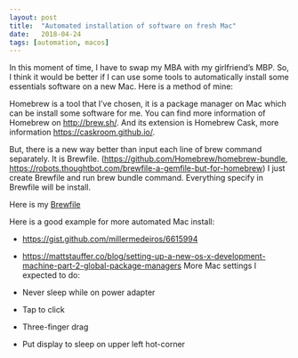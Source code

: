 ```yaml
---
layout:	post
title:	"Automated installation of software on fresh Mac"
date:	2018-04-24
tags: [automation, macos]
---
```


  In this moment of time, I have to swap my MBA with my girlfriend’s MBP. So, I think it would be better if I can use some tools to automatically install some essentials software on a new Mac. Here is a method of mine:

Homebrew is a tool that I’ve chosen, it is a package manager on Mac which can be install some software for me. You can find more information of Homebrew on <http://brew.sh/>. And its extension is Homebrew Cask, more information <https://caskroom.github.io/>.

But, there is a new way better than input each line of brew command separately. It is Brewfile. (<https://github.com/Homebrew/homebrew-bundle>, <https://robots.thoughtbot.com/brewfile-a-gemfile-but-for-homebrew>) I just create Brewfile and run brew bundle command. Everything specify in Brewfile will be install.

Here is my [Brewfile](https://gist.github.com/zekzit/67213156aeb4f92be293697aa31951b7)

Here is a good example for more automated Mac install:

* <https://gist.github.com/millermedeiros/6615994>
* <https://mattstauffer.co/blog/setting-up-a-new-os-x-development-machine-part-2-global-package-managers>
More Mac settings I expected to do:

* Never sleep while on power adapter
* Tap to click
* Three-finger drag
* Put display to sleep on upper left hot-corner
  